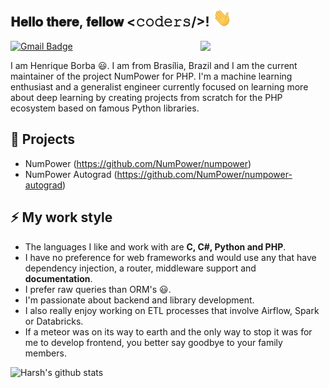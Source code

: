 <h2> 𝐇𝐞𝐥𝐥𝐨 𝐭𝐡𝐞𝐫𝐞, 𝐟𝐞𝐥𝐥𝐨𝐰 <𝚌𝚘𝚍𝚎𝚛𝚜/>! <img src="https://raw.githubusercontent.com/ABSphreak/ABSphreak/master/gifs/Hi.gif" width="30px"></h2>

<img align='right' src='https://user-images.githubusercontent.com/5713670/87202985-820dcb80-c2b6-11ea-9f56-7ec461c497c3.gif' width='200"'>

[![Gmail Badge](https://img.shields.io/badge/-henrique.borba.dev@gmail.com-c14438?style=flat-square&logo=Gmail&logoColor=white&link=mailto:mailharshkhatri@gmail.com)](mailto:mailharshkhatri@gmail.com)

I am Henrique Borba 😃. I am from Brasília, Brazil and I am the current maintainer of the project NumPower for PHP. I'm a machine learning enthusiast and a generalist engineer currently focused on learning more about deep learning by creating projects from scratch for the PHP ecosystem based on famous Python libraries.

## 👯 Projects
* NumPower (https://github.com/NumPower/numpower)
* NumPower Autograd (https://github.com/NumPower/numpower-autograd)
## ⚡ My work style
- The languages ​​I like and work with are **C, C#, Python and PHP**.
- I have no preference for web frameworks and would use any that have dependency injection, a router, middleware support and **documentation**.
- I prefer raw queries than ORM's 😃.
- I'm passionate about backend and library development.
- I also really enjoy working on ETL processes that involve Airflow, Spark or Databricks.
- If a meteor was on its way to earth and the only way to stop it was for me to develop frontend, you better say goodbye to your family members.

![Harsh's github stats](https://github-readme-stats.vercel.app/api?username=henrique-borba&hide=["issues"]&show_icons=true)
